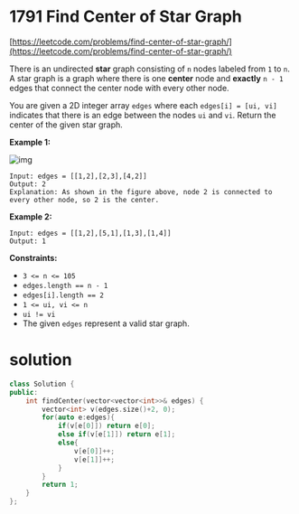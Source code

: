 # 1791 Find Center of Star Graph

[https://leetcode.com/problems/find-center-of-star-graph/](https://leetcode.com/problems/find-center-of-star-graph/)

There is an undirected **star** graph consisting of `n` nodes labeled from `1` to `n`. A star graph is a graph where there is one **center** node and **exactly** `n - 1` edges that connect the center node with every other node.

You are given a 2D integer array `edges` where each `edges[i] = [ui, vi]` indicates that there is an edge between the nodes `ui` and `vi`. Return the center of the given star graph.

 

**Example 1:**

![img](https://assets.leetcode.com/uploads/2021/02/24/star_graph.png)

```
Input: edges = [[1,2],[2,3],[4,2]]
Output: 2
Explanation: As shown in the figure above, node 2 is connected to every other node, so 2 is the center.
```

**Example 2:**

```
Input: edges = [[1,2],[5,1],[1,3],[1,4]]
Output: 1
```

 

**Constraints:**

- `3 <= n <= 105`
- `edges.length == n - 1`
- `edges[i].length == 2`
- `1 <= ui, vi <= n`
- `ui != vi`
- The given `edges` represent a valid star graph.



# solution



```c++
class Solution {
public:
    int findCenter(vector<vector<int>>& edges) {
        vector<int> v(edges.size()+2, 0);
        for(auto e:edges){
            if(v[e[0]]) return e[0];
            else if(v[e[1]]) return e[1];
            else{
                v[e[0]]++;
                v[e[1]]++;
            }
        }
        return 1;
    }
};
```

